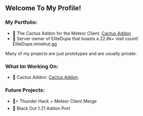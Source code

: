 ## Welcome To My Profile!

### My Portfolio:

- 🌵 The Cactus Addon for the Meteor Client. [Cactus Addon](https://github.com/77panic/CactusAddon)
- 👑 Server owner of EliteDupe that boasts a 22.6k+ visit count! EliteDupe.minehut.gg

Many of my projects are just prototypes and are usually private.

### What Im Working On:

- 🌵 Cactus Addon: [Cactus Addon](https://github.com/77panic/CactusAddon).

### Future Projects:

- 🌠⚡ Thunder Hack + Meteor Client Merge
- 🏴 Black Out 1.21 Addon Port
